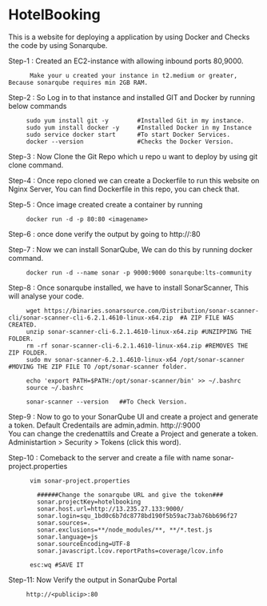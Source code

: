 # HotelBooking

This is a website for deploying a application by using Docker and Checks the code by using Sonarqube.


Step-1 :  Created an EC2-instance with allowing inbound ports 80,9000.

          Make your u created your instance in t2.medium or greater, Because sonarqube requires min 2GB RAM.

Step-2 : So Log in to that instance and installed GIT and Docker by running below commands
 
         sudo yum install git -y        #Installed Git in my instance.
         sudo yum install docker -y     #Installed Docker in my Instance
         sudo service docker start      #To start Docker Services.
         docker --version               #Checks the Docker Version.

Step-3 : Now Clone the Git Repo which u repo u want to deploy by using git clone command.

Step-4 : Once repo cloned we can create a Dockerfile to run this website on Nginx Server, You can find Dockerfile in this repo, you can check that.

Step-5 : Once image created create a container by running 
        
         docker run -d -p 80:80 <imagename>

Step-6 : once done verify the output by going to http://<publicip>:80

Step-7 : Now we can install SonarQube, We can do this by running docker command.

         docker run -d --name sonar -p 9000:9000 sonarqube:lts-community   

Step-8 : Once sonarqube installed, we have to install SonarScanner, This will analyse your code.

         wget https://binaries.sonarsource.com/Distribution/sonar-scanner-cli/sonar-scanner-cli-6.2.1.4610-linux-x64.zip  #A ZIP FILE WAS CREATED.
         unzip sonar-scanner-cli-6.2.1.4610-linux-x64.zip #UNZIPPING THE FOLDER.
         rm -rf sonar-scanner-cli-6.2.1.4610-linux-x64.zip #REMOVES THE ZIP FOLDER.
         sudo mv sonar-scanner-6.2.1.4610-linux-x64 /opt/sonar-scanner  #MOVING THE ZIP FILE TO /opt/sonar-scanner folder.
         
         echo 'export PATH=$PATH:/opt/sonar-scanner/bin' >> ~/.bashrc
         source ~/.bashrc

         sonar-scanner --version   ##To Check Version.


Step-9 : Now to go to your SonarQube UI and create a project and generate a token.
         Default Credentails are admin,admin.
         http://<publicip>:9000         
         You can change the credenattils and Create a Project and generate a token.
         Administartion > Security > Tokens (click this word).

Step-10 : Comeback to the server and create a file with name sonar-project.properties
            
          vim sonar-project.properties
          
            ######Change the sonarqube URL and give the token###
            sonar.projectKey=hotelbooking
            sonar.host.url=http://13.235.27.133:9000/
            sonar.login=squ_1bd0c6b7dc8778bd190f5b59ac73ab76bb696f27
            sonar.sources=.
            sonar.exclusions=**/node_modules/**, **/*.test.js
            sonar.language=js
            sonar.sourceEncoding=UTF-8
            sonar.javascript.lcov.reportPaths=coverage/lcov.info

          esc:wq #SAVE IT

Step-11: Now Verify the output in SonarQube Portal

         http://<publicip>:80












